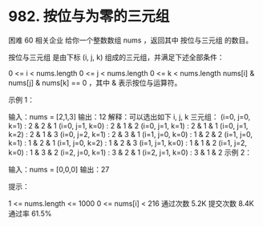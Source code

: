 # 982. 按位与为零的三元组
困难
60
相关企业
给你一个整数数组 nums ，返回其中 按位与三元组 的数目。

按位与三元组 是由下标 (i, j, k) 组成的三元组，并满足下述全部条件：

0 <= i < nums.length
0 <= j < nums.length
0 <= k < nums.length
nums[i] & nums[j] & nums[k] == 0 ，其中 & 表示按位与运算符。

示例 1：

输入：nums = [2,1,3]
输出：12
解释：可以选出如下 i, j, k 三元组：
(i=0, j=0, k=1) : 2 & 2 & 1
(i=0, j=1, k=0) : 2 & 1 & 2
(i=0, j=1, k=1) : 2 & 1 & 1
(i=0, j=1, k=2) : 2 & 1 & 3
(i=0, j=2, k=1) : 2 & 3 & 1
(i=1, j=0, k=0) : 1 & 2 & 2
(i=1, j=0, k=1) : 1 & 2 & 1
(i=1, j=0, k=2) : 1 & 2 & 3
(i=1, j=1, k=0) : 1 & 1 & 2
(i=1, j=2, k=0) : 1 & 3 & 2
(i=2, j=0, k=1) : 3 & 2 & 1
(i=2, j=1, k=0) : 3 & 1 & 2
示例 2：

输入：nums = [0,0,0]
输出：27


提示：

1 <= nums.length <= 1000
0 <= nums[i] < 216
通过次数
5.2K
提交次数
8.4K
通过率
61.5%